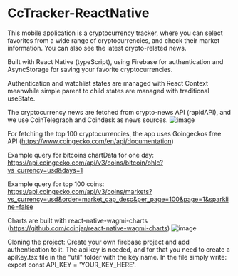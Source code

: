 # CcTracker-ReactNative

This mobile application is a cryptocurrency tracker, where you can select favorites from a wide range of cryptocurrencies, and check their market information. You can also see the latest crypto-related news.

Built with React Native (typeScript), using Firebase for authentication and AsyncStorage for saving your favorite cryptocurrencies. 

Authentication and watchlist states are managed with React Context meanwhile simple parent to child states are managed with traditional useState.

The cryptocurrency news are fetched from crypto-news API (rapidAPI), and we use CoinTelegraph and Coindesk as news sources.
![image](https://user-images.githubusercontent.com/64839531/234488334-b85dbd05-7ab2-47e9-88bb-266883f0571c.png)


For fetching the top 100 cryptocurrencies, the app uses Goingeckos free API (https://www.coingecko.com/en/api/documentation)

Example query for bitcoins chartData for one day: https://api.coingecko.com/api/v3/coins/bitcoin/ohlc?vs_currency=usd&days=1

Example query for top 100 coins: https://api.coingecko.com/api/v3/coins/markets?vs_currency=usd&order=market_cap_desc&per_page=100&page=1&sparkline=false

Charts are built with react-native-wagmi-charts (https://github.com/coinjar/react-native-wagmi-charts)
![image](https://user-images.githubusercontent.com/64839531/232705917-8eafa776-d438-4932-bfb8-de12ecc0f36b.png)


Cloning the project:
Create your own firebase project and add authentication to it. The api key is needed, and for that you need to create a apiKey.tsx file in the "util" folder with the key name. In the file simply write: export const API_KEY = 'YOUR_KEY_HERE'.
